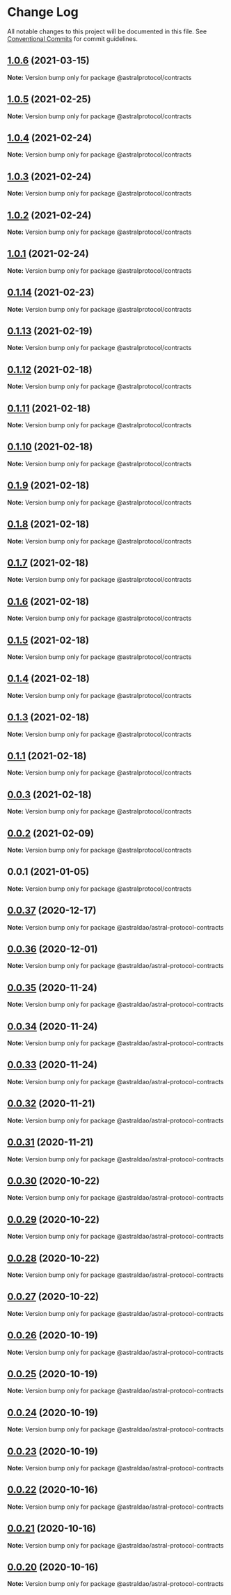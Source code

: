 # Change Log

All notable changes to this project will be documented in this file.
See [Conventional Commits](https://conventionalcommits.org) for commit guidelines.

## [1.0.6](https://github.com/AstralProtocol/astralprotocol/compare/@astralprotocol/contracts@1.0.5...@astralprotocol/contracts@1.0.6) (2021-03-15)

**Note:** Version bump only for package @astralprotocol/contracts





## [1.0.5](https://github.com/AstralProtocol/astralprotocol/compare/@astralprotocol/contracts@1.0.4...@astralprotocol/contracts@1.0.5) (2021-02-25)

**Note:** Version bump only for package @astralprotocol/contracts





## [1.0.4](https://github.com/AstralProtocol/astralprotocol/compare/@astralprotocol/contracts@1.0.3...@astralprotocol/contracts@1.0.4) (2021-02-24)

**Note:** Version bump only for package @astralprotocol/contracts





## [1.0.3](https://github.com/AstralProtocol/astralprotocol/compare/@astralprotocol/contracts@1.0.2...@astralprotocol/contracts@1.0.3) (2021-02-24)

**Note:** Version bump only for package @astralprotocol/contracts





## [1.0.2](https://github.com/AstralProtocol/astralprotocol/compare/@astralprotocol/contracts@1.0.1...@astralprotocol/contracts@1.0.2) (2021-02-24)

**Note:** Version bump only for package @astralprotocol/contracts





## [1.0.1](https://github.com/AstralProtocol/astralprotocol/compare/@astralprotocol/contracts@0.1.14...@astralprotocol/contracts@1.0.1) (2021-02-24)

**Note:** Version bump only for package @astralprotocol/contracts





## [0.1.14](https://github.com/AstralProtocol/astralprotocol/compare/@astralprotocol/contracts@0.1.13...@astralprotocol/contracts@0.1.14) (2021-02-23)

**Note:** Version bump only for package @astralprotocol/contracts





## [0.1.13](https://github.com/AstralProtocol/astralprotocol/compare/@astralprotocol/contracts@0.1.12...@astralprotocol/contracts@0.1.13) (2021-02-19)

**Note:** Version bump only for package @astralprotocol/contracts





## [0.1.12](https://github.com/AstralProtocol/astralprotocol/compare/@astralprotocol/contracts@0.1.11...@astralprotocol/contracts@0.1.12) (2021-02-18)

**Note:** Version bump only for package @astralprotocol/contracts





## [0.1.11](https://github.com/AstralProtocol/astralprotocol/compare/@astralprotocol/contracts@0.1.10...@astralprotocol/contracts@0.1.11) (2021-02-18)

**Note:** Version bump only for package @astralprotocol/contracts





## [0.1.10](https://github.com/AstralProtocol/astralprotocol/compare/@astralprotocol/contracts@0.1.9...@astralprotocol/contracts@0.1.10) (2021-02-18)

**Note:** Version bump only for package @astralprotocol/contracts





## [0.1.9](https://github.com/AstralProtocol/astralprotocol/compare/@astralprotocol/contracts@0.1.8...@astralprotocol/contracts@0.1.9) (2021-02-18)

**Note:** Version bump only for package @astralprotocol/contracts





## [0.1.8](https://github.com/AstralProtocol/astralprotocol/compare/@astralprotocol/contracts@0.1.7...@astralprotocol/contracts@0.1.8) (2021-02-18)

**Note:** Version bump only for package @astralprotocol/contracts





## [0.1.7](https://github.com/AstralProtocol/astralprotocol/compare/@astralprotocol/contracts@0.1.6...@astralprotocol/contracts@0.1.7) (2021-02-18)

**Note:** Version bump only for package @astralprotocol/contracts





## [0.1.6](https://github.com/AstralProtocol/astralprotocol/compare/@astralprotocol/contracts@0.1.5...@astralprotocol/contracts@0.1.6) (2021-02-18)

**Note:** Version bump only for package @astralprotocol/contracts





## [0.1.5](https://github.com/AstralProtocol/astralprotocol/compare/@astralprotocol/contracts@0.1.4...@astralprotocol/contracts@0.1.5) (2021-02-18)

**Note:** Version bump only for package @astralprotocol/contracts





## [0.1.4](https://github.com/AstralProtocol/astralprotocol/compare/@astralprotocol/contracts@0.1.3...@astralprotocol/contracts@0.1.4) (2021-02-18)

**Note:** Version bump only for package @astralprotocol/contracts





## [0.1.3](https://github.com/AstralProtocol/astralprotocol/compare/@astralprotocol/contracts@0.1.1...@astralprotocol/contracts@0.1.3) (2021-02-18)

**Note:** Version bump only for package @astralprotocol/contracts





## [0.1.1](https://github.com/AstralProtocol/astralprotocol/compare/@astralprotocol/contracts@0.0.3...@astralprotocol/contracts@0.1.1) (2021-02-18)

**Note:** Version bump only for package @astralprotocol/contracts





## [0.0.3](https://github.com/AstralProtocol/astralprotocol/compare/@astralprotocol/contracts@0.0.2...@astralprotocol/contracts@0.0.3) (2021-02-18)

**Note:** Version bump only for package @astralprotocol/contracts





## [0.0.2](https://github.com/AstralProtocol/astralprotocol/compare/@astralprotocol/contracts@0.0.1...@astralprotocol/contracts@0.0.2) (2021-02-09)

**Note:** Version bump only for package @astralprotocol/contracts





## 0.0.1 (2021-01-05)

**Note:** Version bump only for package @astralprotocol/contracts





## [0.0.37](https://github.com/astralDAO/astralprotocol/compare/@astraldao/astral-protocol-contracts@0.0.36...@astraldao/astral-protocol-contracts@0.0.37) (2020-12-17)

**Note:** Version bump only for package @astraldao/astral-protocol-contracts





## [0.0.36](https://github.com/astralDAO/astralprotocol/compare/@astraldao/astral-protocol-contracts@0.0.35...@astraldao/astral-protocol-contracts@0.0.36) (2020-12-01)

**Note:** Version bump only for package @astraldao/astral-protocol-contracts





## [0.0.35](https://github.com/astralDAO/astralprotocol/compare/@astraldao/astral-protocol-contracts@0.0.34...@astraldao/astral-protocol-contracts@0.0.35) (2020-11-24)

**Note:** Version bump only for package @astraldao/astral-protocol-contracts





## [0.0.34](https://github.com/astralDAO/astralprotocol/compare/@astraldao/astral-protocol-contracts@0.0.33...@astraldao/astral-protocol-contracts@0.0.34) (2020-11-24)

**Note:** Version bump only for package @astraldao/astral-protocol-contracts





## [0.0.33](https://github.com/astralDAO/astralprotocol/compare/@astraldao/astral-protocol-contracts@0.0.32...@astraldao/astral-protocol-contracts@0.0.33) (2020-11-24)

**Note:** Version bump only for package @astraldao/astral-protocol-contracts





## [0.0.32](https://github.com/astralDAO/astralprotocol/compare/@astraldao/astral-protocol-contracts@0.0.31...@astraldao/astral-protocol-contracts@0.0.32) (2020-11-21)

**Note:** Version bump only for package @astraldao/astral-protocol-contracts





## [0.0.31](https://github.com/astralDAO/astralprotocol/compare/@astraldao/astral-protocol-contracts@0.0.30...@astraldao/astral-protocol-contracts@0.0.31) (2020-11-21)

**Note:** Version bump only for package @astraldao/astral-protocol-contracts





## [0.0.30](https://github.com/astralDAO/astralprotocol/compare/@astraldao/astral-protocol-contracts@0.0.29...@astraldao/astral-protocol-contracts@0.0.30) (2020-10-22)

**Note:** Version bump only for package @astraldao/astral-protocol-contracts





## [0.0.29](https://github.com/astralDAO/astralprotocol/compare/@astraldao/astral-protocol-contracts@0.0.28...@astraldao/astral-protocol-contracts@0.0.29) (2020-10-22)

**Note:** Version bump only for package @astraldao/astral-protocol-contracts





## [0.0.28](https://github.com/astralDAO/astralprotocol/compare/@astraldao/astral-protocol-contracts@0.0.27...@astraldao/astral-protocol-contracts@0.0.28) (2020-10-22)

**Note:** Version bump only for package @astraldao/astral-protocol-contracts





## [0.0.27](https://github.com/astralDAO/astralprotocol/compare/@astraldao/astral-protocol-contracts@0.0.26...@astraldao/astral-protocol-contracts@0.0.27) (2020-10-22)

**Note:** Version bump only for package @astraldao/astral-protocol-contracts





## [0.0.26](https://github.com/astralDAO/astralprotocol/compare/@astraldao/astral-protocol-contracts@0.0.25...@astraldao/astral-protocol-contracts@0.0.26) (2020-10-19)

**Note:** Version bump only for package @astraldao/astral-protocol-contracts





## [0.0.25](https://github.com/astralDAO/astralprotocol/compare/@astraldao/astral-protocol-contracts@0.0.24...@astraldao/astral-protocol-contracts@0.0.25) (2020-10-19)

**Note:** Version bump only for package @astraldao/astral-protocol-contracts





## [0.0.24](https://github.com/astralDAO/astralprotocol/compare/@astraldao/astral-protocol-contracts@0.0.23...@astraldao/astral-protocol-contracts@0.0.24) (2020-10-19)

**Note:** Version bump only for package @astraldao/astral-protocol-contracts





## [0.0.23](https://github.com/astralDAO/astralprotocol/compare/@astraldao/astral-protocol-contracts@0.0.22...@astraldao/astral-protocol-contracts@0.0.23) (2020-10-19)

**Note:** Version bump only for package @astraldao/astral-protocol-contracts





## [0.0.22](https://github.com/astralDAO/astralprotocol/compare/@astraldao/astral-protocol-contracts@0.0.21...@astraldao/astral-protocol-contracts@0.0.22) (2020-10-16)

**Note:** Version bump only for package @astraldao/astral-protocol-contracts





## [0.0.21](https://github.com/astralDAO/astralprotocol/compare/@astraldao/astral-protocol-contracts@0.0.20...@astraldao/astral-protocol-contracts@0.0.21) (2020-10-16)

**Note:** Version bump only for package @astraldao/astral-protocol-contracts





## [0.0.20](https://github.com/astralDAO/astralprotocol/compare/@astraldao/astral-protocol-contracts@0.0.19...@astraldao/astral-protocol-contracts@0.0.20) (2020-10-16)

**Note:** Version bump only for package @astraldao/astral-protocol-contracts
